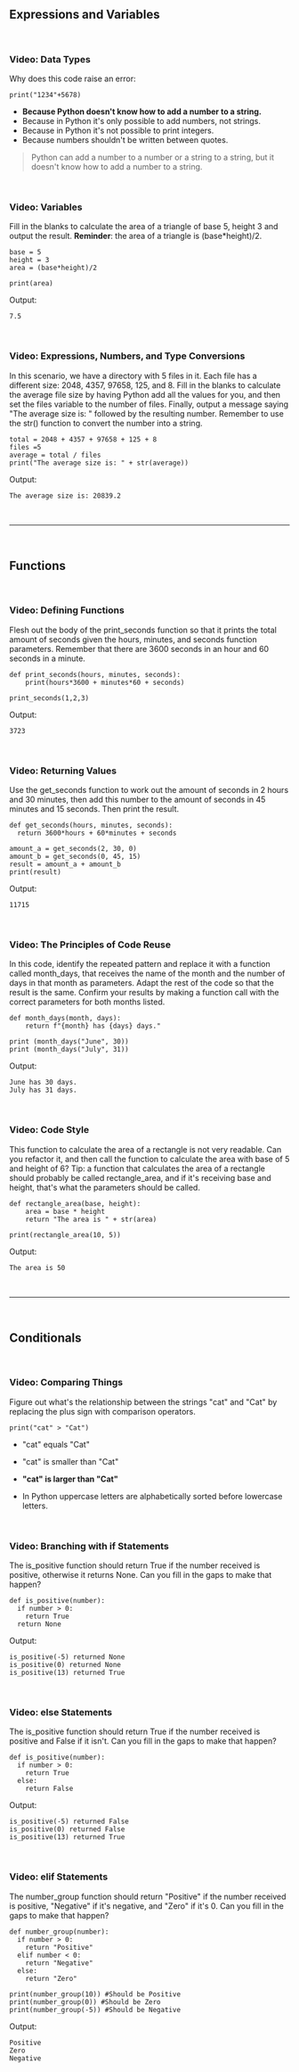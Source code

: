 ## Expressions and Variables

<br>

### Video: Data Types

Why does this code raise an error:

```
print("1234"+5678)
```

* **Because Python doesn't know how to add a number to a string.**
* Because in Python it's only possible to add numbers, not strings.
* Because in Python it's not possible to print integers.
* Because numbers shouldn't be written between quotes.

> Python can add a number to a number or a string to a string, but it doesn't know how to add a number to a string.

<br>

### Video: Variables

Fill in the blanks to calculate the area of a triangle of base 5, height 3 and output the result. **Reminder**: the area of a triangle is (base*height)/2.

```
base = 5
height = 3
area = (base*height)/2

print(area)
```

Output:

```
7.5
```

<br>

### Video: Expressions, Numbers, and Type Conversions

In this scenario, we have a directory with 5 files in it. Each file has a different size: 2048, 4357, 97658, 125, and 8. Fill in the blanks to calculate the average file size by having Python add all the values for you, and then set the files variable to the number of files. Finally, output a message saying "The average size is: " followed by the resulting number. Remember to use the str() function to convert the number into a string. 

```
total = 2048 + 4357 + 97658 + 125 + 8
files =5
average = total / files
print("The average size is: " + str(average))
```

Output:

```
The average size is: 20839.2
```

<br><hr><br>

## Functions

<br>

### Video: Defining Functions

Flesh out the body of the print_seconds function so that it prints the total amount of seconds given the hours, minutes, and seconds function parameters. Remember that there are 3600 seconds in an hour and 60 seconds in a minute.

```
def print_seconds(hours, minutes, seconds):
    print(hours*3600 + minutes*60 + seconds)

print_seconds(1,2,3)
```

Output:

```
3723
```

<br>

### Video: Returning Values

Use the get_seconds function to work out the amount of seconds in 2 hours and 30 minutes, then add this number to the amount of seconds in 45 minutes and 15 seconds. Then print the result.

```
def get_seconds(hours, minutes, seconds):
  return 3600*hours + 60*minutes + seconds

amount_a = get_seconds(2, 30, 0)
amount_b = get_seconds(0, 45, 15)
result = amount_a + amount_b
print(result)
```

Output:

```
11715
```

<br>

### Video: The Principles of Code Reuse

In this code, identify the repeated pattern and replace it with a function called month_days, that receives the name of the month and the number of days in that month as parameters. Adapt the rest of the code so that the result is the same. Confirm your results by making a function call with the correct parameters for both months listed.

```
def month_days(month, days):
    return f"{month} has {days} days."
    
print (month_days("June", 30))
print (month_days("July", 31))
```

Output:

```
June has 30 days.
July has 31 days.
```

<br>

### Video: Code Style

This function to calculate the area of a rectangle is not very readable. Can you refactor it, and then call the function to calculate the area with base of 5 and height of 6? Tip: a function that calculates the area of a rectangle should probably be called rectangle_area, and if it's receiving base and height, that's what the parameters should be called.

```
def rectangle_area(base, height):
	area = base * height
	return "The area is " + str(area)
	
print(rectangle_area(10, 5))
```

Output:

```
The area is 50
```

<br><hr><br>

## Conditionals

<br>

### Video: Comparing Things

Figure out what's the relationship between the strings "cat" and "Cat" by replacing the plus sign with comparison operators.

```
print("cat" > "Cat")
```

* "cat" equals "Cat"
* "cat" is smaller than "Cat"
* **"cat" is larger than "Cat"**

* In Python uppercase letters are alphabetically sorted before lowercase letters.

<br>

### Video: Branching with if Statements

The is_positive function should return True if the number received is positive, otherwise it returns None. Can you fill in the gaps to make that happen?

```
def is_positive(number):
  if number > 0:
    return True
  return None
```

Output:

```
is_positive(-5) returned None
is_positive(0) returned None
is_positive(13) returned True
```

<br>

### Video: else Statements

The is_positive function should return True if the number received is positive and False if it isn't. Can you fill in the gaps to make that happen?

```
def is_positive(number):
  if number > 0:
    return True
  else:
    return False
```

Output:

```
is_positive(-5) returned False
is_positive(0) returned False
is_positive(13) returned True
```

<br>

### Video: elif Statements

The number_group function should return "Positive" if the number received is positive, "Negative" if it's negative, and "Zero" if it's 0. Can you fill in the gaps to make that happen?

```
def number_group(number):
  if number > 0:
    return "Positive"
  elif number < 0:
    return "Negative"
  else:
    return "Zero"

print(number_group(10)) #Should be Positive
print(number_group(0)) #Should be Zero
print(number_group(-5)) #Should be Negative
```

Output:

```
Positive
Zero
Negative
```